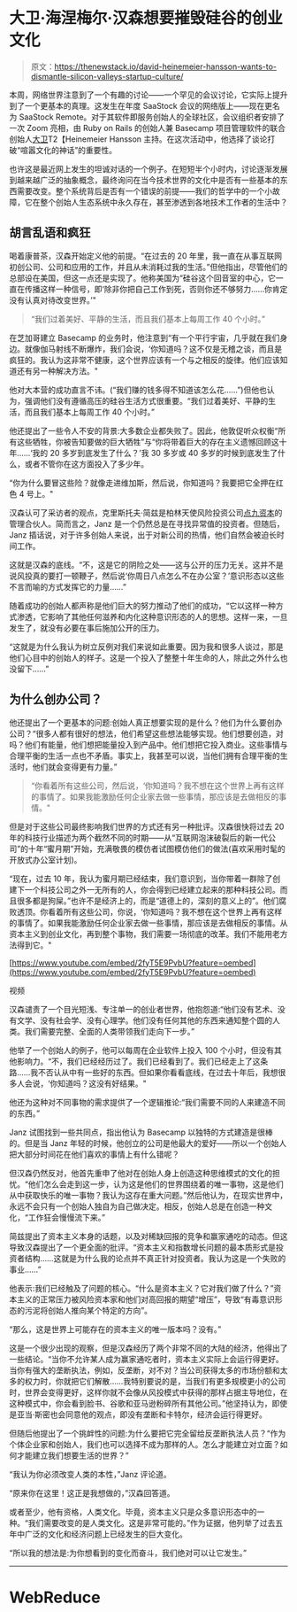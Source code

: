 # 大卫·海涅梅尔·汉森想要摧毁硅谷的创业文化

> 原文：<https://thenewstack.io/david-heinemeier-hansson-wants-to-dismantle-silicon-valleys-startup-culture/>

本周，网络世界注意到了一个有趣的讨论——一个罕见的会议讨论，它实际上提升到了一个更基本的真理。这发生在年度 SaaStock 会议的网络版上——现在更名为 SaaStock Remote。对于其软件即服务创始人的全球社区，会议组织者安排了一次 Zoom 亮相，由 Ruby on Rails 的创始人兼 Basecamp 项目管理软件的联合创始人[大卫](https://dhh.dk/)T2【Heinemeier Hansson 主持。在这次活动中，他选择了谈论打破“喧嚣文化的神话”的重要性。

也许这是最近网上发生的坦诚对话的一个例子。在短短半个小时内，讨论逐渐发展到越来越广泛的抽象概念，最终询问在当今技术世界的文化中是否有一些基本的东西需要改变。整个系统背后是否有一个错误的前提——我们的哲学中的一个小故障，它在整个创始人生态系统中永久存在，甚至渗透到各地技术工作者的生活中？

## **胡言乱语和疯狂**

喝着康普茶，汉森开始定义他的前提。“在过去的 20 年里，我一直在从事互联网初创公司、公司和应用的工作，并且从未消耗过我的生活。”但他指出，尽管他们的总部设在美国，但这一点还是实现了。他称美国为“硅谷这个回音室的中心，它一直在传播这样一种信号，即‘除非你把自己工作到死，否则你还不够努力……你肯定没有认真对待改变世界。’"

> “我们过着美好、平静的生活，而且我们基本上每周工作 40 个小时。”

在芝加哥建立 Basecamp 的业务时，他注意到“有一个平行宇宙，几乎就在我们身边。就像伽马射线不断爆炸，我们会说，‘你知道吗？这不仅是无稽之谈，而且是疯狂的。我认为这非常不健康，这个世界应该有一个与之相反的旋律。他们应该知道还有另一种解决方法。"

他对大本营的成功直言不讳。(“我们赚的钱多得不知道该怎么花……”)但他也认为，强调他们没有遵循高压的硅谷生活方式很重要。“我们过着美好、平静的生活，而且我们基本上每周工作 40 个小时。”

他还提出了一些令人不安的背景:大多数企业都失败了。因此，他敦促听众权衡“所有这些牺牲，你被告知要做的巨大牺牲”与“你将带着巨大的存在主义遗憾回顾这十年……‘我的 20 多岁到底发生了什么？’我 30 多岁或 40 多岁的时候到底发生了什么，或者不管你在这方面投入了多少年。

“你为什么要冒这些险？就像走进维加斯，然后说，你知道吗？我要把它全押在红色 4 号上。"

汉森认可了采访者的观点，克里斯托夫·简兹是柏林天使风险投资公司[点九资本](http://pointnine.com/)的管理合伙人。简而言之，Janz 是一个仍然总是在寻找异常值的投资者。但随后，Janz 插话说，对于许多创始人来说，出于对新公司的热情，他们自然会被迫长时间工作。

这就是汉森的底线。“不，这是它的阴险之处——这与公开的压力无关。这并不是说风投真的要打一顿鞭子，然后说‘你周日八点怎么不在办公室？’意识形态以这些不言而喻的方式发挥它的力量……”

随着成功的创始人都声称是他们巨大的努力推动了他们的成功，“它以这样一种方式渗透，它影响了其他任何滋养和内化这种意识形态的人的思想。这样一来，一旦发生了，就没有必要在事后施加公开的压力。

“这就是为什么我认为树立反例对我们来说如此重要。因为我和很多人谈过，那是他们心目中的创始人的样子。这是一个投入了整整十年生命的人，除此之外什么也没留下……”

## **为什么创办公司？**

他还提出了一个更基本的问题:创始人真正想要实现的是什么？他们为什么要创办公司？“很多人都有很好的想法，他们希望这些想法能够实现。他们想要创造，对吗？他们有能量，他们想把能量投入到产品中。他们想把它投入商业。这些事情与合理平衡的生活一点也不矛盾。事实上，我甚至可以说，当他们拥有合理平衡的生活时，他们就会变得更有力量。”

> “你看着所有这些公司，然后说，‘你知道吗？我不想在这个世界上再有这样的事情了。如果我能激励任何企业家去做一些事情，那应该是去做相反的事情。"

但是对于这些公司最终影响我们世界的方式还有另一种批评。汉森很快将过去 20 年的科技行业描述为两个截然不同的时期——从“互联网泡沫破裂后的新一代公司”的十年“蜜月期”开始，充满敬畏的模仿者试图模仿他们的做法(喜欢采用时髦的开放式办公室计划)。

“现在，过去 10 年，我认为蜜月期已经结束，我们意识到，当你带着一群除了创建下一个科技公司之外一无所有的人，你会得到已经建立起来的那种科技公司。而且很多都是狗屎。”也许不是经济上的，而是“道德上的，深刻的意义上的”。他们腐败透顶。你看着所有这些公司，你说，‘你知道吗？我不想在这个世界上再有这样的事情了。如果我能激励任何企业家去做一些事情，那应该是去做相反的事情。从资本主义到创业文化，再到整个事物，我们需要一场彻底的改革。我们不能用老方法得到它。"

[https://www.youtube.com/embed/2fyT5E9PvbU?feature=oembed](https://www.youtube.com/embed/2fyT5E9PvbU?feature=oembed)

视频

汉森谴责了一个目光短浅、专注单一的创业者世界，他抱怨道:“他们没有艺术、没有文学、没有社会学、没有心理学。他们没有任何其他的东西来通知整个圆的人类。我们需要完整、全面的人类带领我们走向下一步。”

他举了一个创始人的例子，他可以每周在企业软件上投入 100 个小时，但没有其他影响力。“不，我们已经经历过了。我们已经看到了。我们已经走上了这条路……我不否认从中有一些好的东西。但如果你看看底线，在过去十年后，我想很多人会说，‘你知道吗？这没有好结果。"

他还为这种对不同事物的需求提供了一个逻辑推论:“我们需要不同的人来建造不同的东西。”

Janz 试图找到一些共同点，指出他认为 Basecamp 以独特的方式建造是很棒的。但是当 Janz 年轻的时候，他创立的公司是他最大的爱好——所以一个创始人把大部分时间花在他们喜欢的事情上有什么错呢？

但汉森仍然反对，他首先重申了他对在创始人身上创造这种思维模式的文化的担忧。“他们怎么会走到这一步，认为这是他们的世界围绕着的唯一事物，这是他们从中获取快乐的唯一事物？我认为这存在重大问题。”然后他认为，在现实世界中，永远不会只有一个创始人独自为自己做决定。相反，创始人总是在创造一种文化，“工作狂会慢慢流下来。”

简兹提出了资本主义本身的话题，以及对稀缺回报的竞争和赢家通吃的动态。但这导致汉森提出了一个更全面的批评。“资本主义和指数增长问题的最本质形式是投资者结构……这就是为什么我的论点并不真正针对投资者。我认为这是一个失败的事业……”

他表示:我们已经触及了问题的核心。“什么是资本主义？它对我们做了什么？”资本主义的正常压力被风险资本家和他们对高回报的期望“增压”，导致“有毒意识形态的污泥将创始人推向某个特定的方向”。

“那么，这是世界上可能存在的资本主义的唯一版本吗？没有。”

这是一个很少出现的观察，但是汉森经历了两个非常不同的大陆的经济，他得出了一些结论。“当你不允许某人成为赢家通吃者时，资本主义实际上会运行得更好。当你有强大的垄断执法，例如，反垄断，对不对？当公司获得太多的市场份额和太多的权力时，你就把它们解散……我特别要说的是，当我们有更多规模更小的公司时，世界会变得更好，这样你就不会像从风投模式中获得的那样占据主导地位，在这种模式中，你会看到脸书、谷歌和亚马逊粉碎所有其他公司。”他坚持认为，即使是亚当·斯密也会同意他的观点，即没有垄断和卡特尔，经济会运行得更好。

但随后他提出了一个挑衅性的问题:为什么要把它完全留给反垄断执法人员？“作为个体企业家和创始人，我们也可以选择不成为那样的人。怎么才能建立对立面？如何才能建立我们想要生活的世界？”

“我认为你必须改变人类的本性，”Janz 评论道。

“原来你在这里！这正是我想做的，”汉森回答道。

或者至少，他有资格，人类文化。毕竟，资本主义只是众多意识形态中的一种。“我们需要改变的是人类文化。这是非常可能的。”作为证据，他列举了过去五年中广泛的文化和经济问题上已经发生的巨大变化。

“所以我的想法是:为你想看到的变化而奋斗，我们绝对可以让它发生。”

* * *

# WebReduce

<svg xmlns:xlink="http://www.w3.org/1999/xlink" viewBox="0 0 68 31" version="1.1"><title>Group</title> <desc>Created with Sketch.</desc></svg>